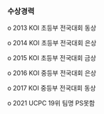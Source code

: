 ### 수상경력
o 2013 KOI 초등부 전국대회 동상

o 2014 KOI 초등부 전국대회 은상

o 2015 KOI 초등부 전국대회 금상

o 2016 KOI 중등부 전국대회 은상

o 2017 KOI 중등부 전국대회 동상

o 2021 UCPC 19위 팀명 PS못함

<!--
**gs18050/gs18050** is a ✨ _special_ ✨ repository because its `README.md` (this file) appears on your GitHub profile.

Here are some ideas to get you started:

- 🔭 I’m currently working on ...
- 🌱 I’m currently learning ...
- 👯 I’m looking to collaborate on ...
- 🤔 I’m looking for help with ...
- 💬 Ask me about ...
- 📫 How to reach me: ...
- 😄 Pronouns: ...
- ⚡ Fun fact: ...
-->
